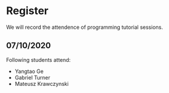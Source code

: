 # Register
We will record the attendence of programming tutorial sessions.

## 07/10/2020
Following students attend:
* Yangtao Ge
* Gabriel Turner
* Mateusz Krawczynski

